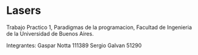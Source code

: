 # Lasers
Trabajo Practico 1, Paradigmas de la programacion, Facultad de Ingenieria de la Universidad de Buenos Aires.

Integrantes:
    Gaspar Notta 111389
    Sergio Galvan 51290
